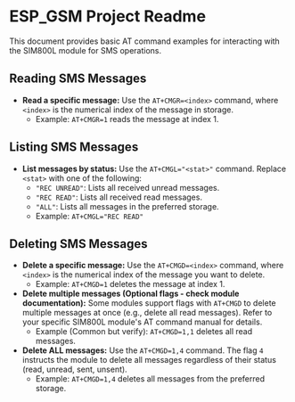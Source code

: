 # ESP_GSM Project Readme

This document provides basic AT command examples for interacting with the SIM800L module for SMS operations.

## Reading SMS Messages

* **Read a specific message:** Use the `AT+CMGR=<index>` command, where `<index>` is the numerical index of the message in storage.
  * Example: `AT+CMGR=1` reads the message at index 1.

## Listing SMS Messages

* **List messages by status:** Use the `AT+CMGL="<stat>"` command. Replace `<stat>` with one of the following:
  * `"REC UNREAD"`: Lists all received unread messages.
  * `"REC READ"`: Lists all received read messages.
  * `"ALL"`: Lists all messages in the preferred storage.
  * Example: `AT+CMGL="REC READ"`

## Deleting SMS Messages

* **Delete a specific message:** Use the `AT+CMGD=<index>` command, where `<index>` is the numerical index of the message you want to delete.
  * Example: `AT+CMGD=1` deletes the message at index 1.
* **Delete multiple messages (Optional flags - check module documentation):** Some modules support flags with `AT+CMGD` to delete multiple messages at once (e.g., delete all read messages). Refer to your specific SIM800L module's AT command manual for details.
  * Example (Common but verify): `AT+CMGD=1,1` deletes all read messages.
* **Delete ALL messages:** Use the `AT+CMGD=1,4` command. The flag `4` instructs the module to delete all messages regardless of their status (read, unread, sent, unsent).
  * Example: `AT+CMGD=1,4` deletes all messages from the preferred storage.

